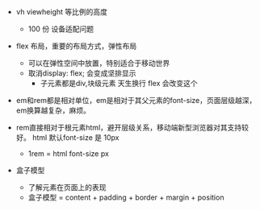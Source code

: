 - vh viewheight 等比例的高度
    - 100 份 设备适配问题

- flex 布局，重要的布局方式，弹性布局
    - 可以在弹性空间中放置，特别适合于移动世界
    - 取消display: flex; 会变成坚排显示
        - 子元素都是div,块级元素 天生换行 flex 会改变这个

- em和rem都是相对单位，em是相对于其父元素的font-size，页面层级越深，em换算越复杂，麻烦。
- rem直接相对于根元素html，避开层级关系，移动端新型浏览器对其支持较好。 html 默认font-size 是 10px
    - 1rem = html font-size px

- 盒子模型
    - 了解元素在页面上的表现
    - 盒子模型 = content + padding + border + margin + position